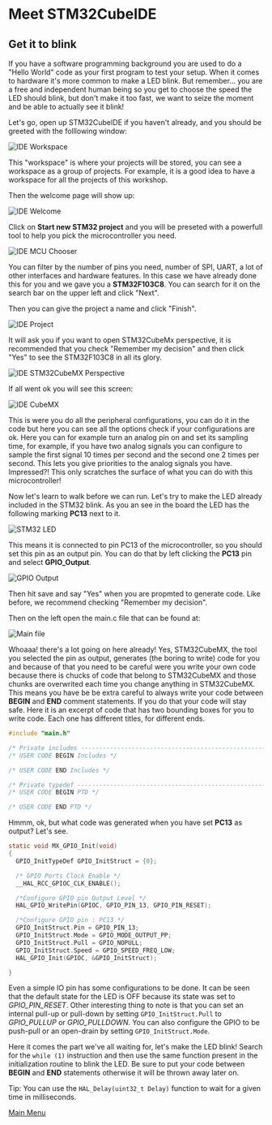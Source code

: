 # Meet STM32CubeIDE
## Get it to blink

If you have a software programming background you are used to do a "Hello World" code as your first program to test your setup. When it comes to hardware it's more common to make a LED blink. But remember... you are a free and independent human being so you get to choose the speed the LED should blink, but don't make it too fast, we want to seize the moment and be able to actually see it blink!

Let's go, open up STM32CubeIDE if you haven't already, and you should be greeted with the folllowing window:

![IDE Workspace](figs/ide_workspace.png)

This "workspace" is where your projects will be stored, you can see a workspace as a group of projects. For example, it is a good idea to have a workspace for all the projects of this workshop.

Then the welcome page will show up:

![IDE Welcome](figs/ide_welcome.png)

Click on **Start new STM32 project** and you will be preseted with a powerfull tool to help you pick the microcontroller you need.

![IDE MCU Chooser](figs/ide_mcu_chooser.png)

You can filter by the number of pins you need, number of SPI, UART, a lot of other interfaces and hardware features. In this case we have already done this for you and we gave you a **STM32F103C8**. You can search for it on the search bar on the upper left and click "Next".

Then you can give the project a name and click "Finish".

![IDE Project](figs/ide_project.png)

It will ask you if you want to open STM32CubeMx perspective, it is recommended that you check "Remember my decision" and then click "Yes" to see the STM32F103C8 in all its glory.

![IDE STM32CubeMX Perspective](figs/ide_mx_perspective.png)

If all went ok you will see this screen:

![IDE CubeMX](figs/ide_MX.png)

This is were you do all the peripheral configurations, you can do it in the code but here you can see all the options check if your configurations are ok.
Here you can for example turn an analog pin on and set its sampling time, for example, if you have two analog signals you can configure to sample the first signal 10 times per second and the second one 2 times per second. This lets you give priorities to the analog signals you have. Impressed?! This only scratches the surface of what you can do with this microcontroller!

Now let's learn to walk before we can run. Let's try to make the LED already included in the STM32 blink.
As you an see in the board the LED has the following marking **PC13** next to it.

![STM32 LED](figs/stm32_arrow.png)

This means it is connected to pin PC13 of the microcontroller, so you should set this pin as an output pin. You can do that by left clicking the **PC13** pin and select **GPIO_Output**.

![GPIO Output](figs/stm32_output.png)

Then hit save and say "Yes" when you are propmted to generate code. Like before, we recommend checking "Remember my decision".

Then on the left open the main.c file that can be found at:

![Main file](figs/code_main.png)

Whoaaa! there's a lot going on here already! Yes, STM32CubeMX, the tool you selected the pin as output, generates (the boring to write) code for you and because of that you need to be careful were you write your own code because there is chucks of code that belong to STM32CubeMX and those chunks are overwrited each time you change anything in STM32CubeMX. This means you have be be extra careful to always write your code between **BEGIN** and **END** comment statements. If you do that your code will stay safe. Here it is an excerpt of code that has two bounding boxes for you to write code. Each one has different titles, for different ends.

~~~~c
#include "main.h"

/* Private includes ----------------------------------------------------------*/
/* USER CODE BEGIN Includes */

/* USER CODE END Includes */

/* Private typedef -----------------------------------------------------------*/
/* USER CODE BEGIN PTD */

/* USER CODE END PTD */
~~~~

Hmmm, ok, but what code was generated when you have set **PC13** as output? Let's see.

~~~~c
static void MX_GPIO_Init(void)
{
  GPIO_InitTypeDef GPIO_InitStruct = {0};

  /* GPIO Ports Clock Enable */
  __HAL_RCC_GPIOC_CLK_ENABLE();

  /*Configure GPIO pin Output Level */
  HAL_GPIO_WritePin(GPIOC, GPIO_PIN_13, GPIO_PIN_RESET);

  /*Configure GPIO pin : PC13 */
  GPIO_InitStruct.Pin = GPIO_PIN_13;
  GPIO_InitStruct.Mode = GPIO_MODE_OUTPUT_PP;
  GPIO_InitStruct.Pull = GPIO_NOPULL;
  GPIO_InitStruct.Speed = GPIO_SPEED_FREQ_LOW;
  HAL_GPIO_Init(GPIOC, &GPIO_InitStruct);

}
~~~~
Even a simple IO pin has some configurations to be done. It can be seen that the default state for the LED is OFF because its state was set to _GPIO_PIN_RESET_. Other interesting thing to note is that you can set an internal pull-up or pull-down by setting `GPIO_InitStruct.Pull` to _GPIO_PULLUP_ or _GPIO_PULLDOWN_. You can also configure the GPIO to be push-pull or an open-drain by setting `GPIO_InitStruct.Mode`.

Here it comes the part we've all waiting for, let's make the LED blink! Search for the `while (1)` instruction and then use the same function present in the initialization routine to blink the LED. Be sure to put your code between **BEGIN** and **END** statements otherwise it will be thrown away later on.

Tip: You can use the `HAL_Delay(uint32_t Delay)` function to wait for a given time in milliseconds.

[Main Menu](../README.md)